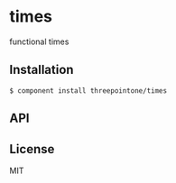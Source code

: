 
# times

  functional times

## Installation

    $ component install threepointone/times

## API

   

## License

  MIT
